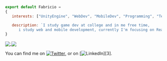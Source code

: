 ```js
export default Fabricio = 
{
   interests: ["UnityEngine", "WebDev", "MobileDev", "Programming", "Technology"],

   description: `I study game dev at college and in me free time, 
      i study web and mobile development, currently I'm focusing on React, React Native and TypeScript.`
}
```
<a href="https://github.com/anuraghazra/github-readme-stats">
  <img align="center" src="https://github-readme-stats.vercel.app/api?username=fabriciohod&show_icons=true&theme=tokyonight" />
</a>
<a href="https://github.com/anuraghazra/convoychat">
  <img align="center" src="https://github-readme-stats.vercel.app/api/top-langs/?username=fabriciohod&theme=tokyonight" />
</a>

<!-- Actual text -->

You can find me on [![Twitter][1.2]][1], or on [![LinkedIn][2.2]][3].

<!-- Icons -->

[1.2]: http://i.imgur.com/wWzX9uB.png (twitter icon without padding)
[2.2]: https://raw.githubusercontent.com/MartinHeinz/MartinHeinz/master/linkedin-3-16.png

<!-- Links to your social media accounts -->

[1]: https://twitter.com/fabriciohod
[2]: https://www.linkedin.com/in/fabricio-duarte-4bbb581a8/
